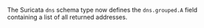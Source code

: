 The Suricata `dns` schema type now defines the `dns.grouped.A` field containing
a list of all returned addresses.
